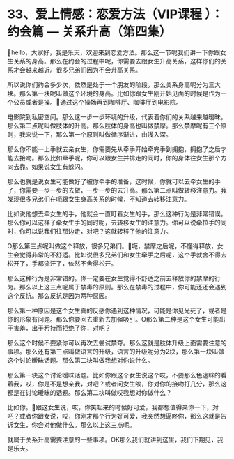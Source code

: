 # 33、爱上情感：恋爱方法（VIP课程 ）：约会篇 — 关系升高（第四集）

🎼hello，大家好，我是乐天，欢迎来到恋爱方法。那么这一节呢我们讲一下你跟女生关系的身高。那么在约会的过程中呢，你需要去跟女生升高关系，这样你们的关系才会越来越近。很多兄弟们因为不会升高关系。

所以说你们约会多少次，依然是处于一个朋友的阶段。那么关系身高呢分为三大块。那么第一块呢叫做这个环境的身高。比如你跟女生刚开始见面的时候是作为一个公员或者是操。🎼通过这个操场再到咖啡厅、咖啡厅到电影院。

电影院到私密空间。那么这一步一步环境的升级，代表着你们的关系越来越暧昧。那么第二点呢叫做肢体的升高。那么肢体的身高也叫做禁摩。那么禁摩呢有三个原则，我来说一下，那么第一个原则叫做循序渐进，由浅入深。

那么你不能一上手就去亲女生，你需要先从牵手开始牵完手到拥抱，拥抱了之后才能去接吻。那么比如牵手呢，你可以跟女生并排走的同时，你的身体往女生那个方向去靠。如果说女生有躲闪。

那么也就是说女生可能做好了被你牵手的准备，这时候，你就可以去牵女生的手了，你需要一步一步的去做，一步一步的去升高。那么第二点叫做转移注意力。我发现很多兄弟们在呃跟女生身高关系的时候，不知道去转移注意力。

比如说他想去牵女生的手，他就会一直盯着女生的手，那么这种行为是非常错误。那么你可以这样子牵女生手的同时呢，去转移女生的注意力。你可以说牵拉手的同时，你可以说我们往那边走，对吧？这就转移了他的注意力。

O那么第三点呢叫做这个释放，很多兄弟们。🎼呃，禁摩之后呢，不懂得释放，女生会觉得非常的不舒适。比如说很多兄弟们和女生牵手之后呢，这个手就舍不得去松开了，手都流汗了，依然不舍得松开。

那么这种行为是非常错的。你一定要在女生觉得不舒适之前去释放你的禁摩的行为。那么以上这三点呢属于禁毒的原则。那么在禁毒的过程中，你可能还还会遇到这个反抗。那么反抗是因为两种原因。

那么第一种原因是这个女生真的反感你遇到这种情况，可能是你见光死了，或者是你的形象有问题。那么你要回去重新去加强吸引。O那么第二种是这个女生可能出于害羞，出于矜持而拒绝了你，对吧？

那么这个时候不要紧你可以再次去尝试禁夺。那么这就是肢体升级上面需要注意的事项。那么还有第三点叫做语言的升级，语言的升级呢分为2块，那么第一块叫做这个讨论暧昧话题。那么第二块叫做我想对你说什么。

那么第一块这个讨论暧昧话题。比如你跟这个女生说这个哎，不要那么色迷眯的看着我，哎，你是不是想亲我，对吧？或者问女生唉，你对你的接吻打几分，那么这都是在讨论暧昧的话题。那么第二块叫做哎我想对你做什么？

比如你。🎼跟这女生说，哎，你笑起来的时候好可爱，我都想值得亲你一下，对吧？或者你跟女说，哎，你刚才那个行为好可爱，我突然想逼咚你，那么这就是告诉女生，你会对他做什么。那么以上这三点呢。

就属于关系升高需要注意的一些事项。OK那么我们就讲到这里，我们下期见，我是乐天。